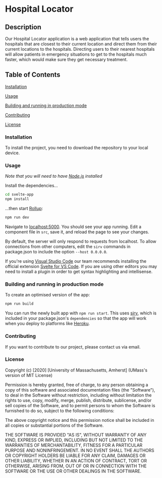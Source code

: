 # Hospital Locator

## Description 
Our Hospital Locator application is a web application that tells users the hospitals that are closest to their current location and direct them from their current locations to the hospitals. Directing users to their nearest hospitals will allow patients in emergency situations to get to the hospitals much faster, which would make sure they get necessary treatment.

## Table of Contents
[Installation](#installation)

[Usage](#usage)

[Building and running in production mode](#building)

[Contributing](#contributing)

[License](#license)

<a name="installation"></a>
### Installation
To install the project, you need to download the repository to your local device. 

<a name="usage"></a>
### Usage
*Note that you will need to have [Node.js](https://nodejs.org/en/) installed*

Install the dependencies...

```bash
cd svelte-app
npm install
```

...then start [Rollup](https://rollupjs.org):

```bash
npm run dev
```

Navigate to [localhost:5000](http://localhost:5000). You should see your app running. Edit a component file in `src`, save it, and reload the page to see your changes.

By default, the server will only respond to requests from localhost. To allow connections from other computers, edit the `sirv` commands in package.json to include the option `--host 0.0.0.0`.

If you're using [Visual Studio Code](https://code.visualstudio.com/) our team recommends installing the official extension [Svelte for VS Code](https://marketplace.visualstudio.com/items?itemName=svelte.svelte-vscode). If you are using other editors you may need to install a plugin in order to get syntax highlighting and intellisense.

<a name="building"></a>
### Building and running in production mode

To create an optimised version of the app:

```bash
npm run build
```

You can run the newly built app with `npm run start`. This uses [sirv](https://github.com/lukeed/sirv), which is included in your package.json's `dependencies` so that the app will work when you deploy to platforms like [Heroku](https://heroku.com).

<a name="contributing"></a>
### Contributing
If you want to contribute to our project, please contact us via email.

<a name="license"></a>
### License
Copyright (c) [2020] [University of Massachusetts, Amherst] (UMass's version of MIT License)

Permission is hereby granted, free of charge, to any person obtaining a copy
of this software and associated documentation files (the "Software"), to deal
in the Software without restriction, including without limitation the rights
to use, copy, modify, merge, publish, distribute, sublicense, and/or sell
copies of the Software, and to permit persons to whom the Software is
furnished to do so, subject to the following conditions:

The above copyright notice and this permission notice shall be included in all
copies or substantial portions of the Software.

THE SOFTWARE IS PROVIDED "AS IS", WITHOUT WARRANTY OF ANY KIND, EXPRESS OR
IMPLIED, INCLUDING BUT NOT LIMITED TO THE WARRANTIES OF MERCHANTABILITY,
FITNESS FOR A PARTICULAR PURPOSE AND NONINFRINGEMENT. IN NO EVENT SHALL THE
AUTHORS OR COPYRIGHT HOLDERS BE LIABLE FOR ANY CLAIM, DAMAGES OR OTHER
LIABILITY, WHETHER IN AN ACTION OF CONTRACT, TORT OR OTHERWISE, ARISING FROM,
OUT OF OR IN CONNECTION WITH THE SOFTWARE OR THE USE OR OTHER DEALINGS IN THE
SOFTWARE.
